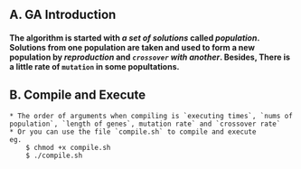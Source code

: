 ## A. GA Introduction
#### The algorithm is started with _a set of solutions_ called *population*. Solutions from one population are taken and used to form a new population by _reproduction_ and _`crossover` with another_. Besides, There is a little rate of `mutation` in some popultations.

## B. Compile and Execute
	* The order of arguments when compiling is `executing times`, `nums of population`, `length of genes`, mutation rate` and `crossover rate`
	* Or you can use the file `compile.sh` to compile and execute
	eg. 
		$ chmod +x compile.sh
		$ ./compile.sh




